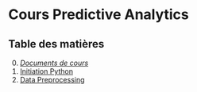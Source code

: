 # Cours Predictive Analytics

## Table des matières

0. [*Documents de cours*](/000-%5TP%20Machine%20Learning%20COURS%5D)
1. [Initiation Python](/001-%5BTP%20Machine%20Learning%20Initiation_Python%5D)
2. [Data Preprocessing](/002-%5BTP%20Machine%20Learning%20Data_Preprocessing%5D)
